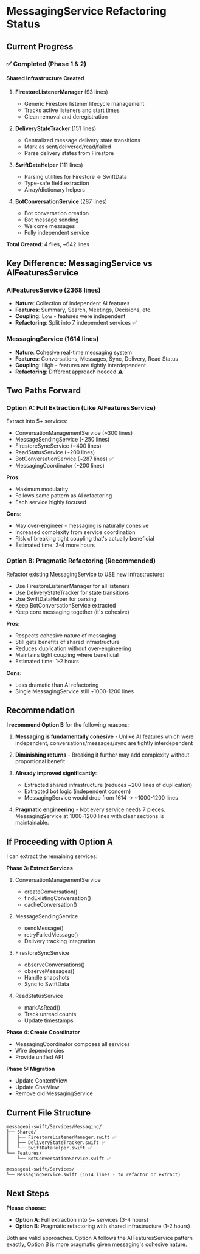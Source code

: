 # MessagingService Refactoring Status

## Current Progress

### ✅ Completed (Phase 1 & 2)

#### Shared Infrastructure Created
1. **FirestoreListenerManager** (93 lines)
   - Generic Firestore listener lifecycle management
   - Tracks active listeners and start times
   - Clean removal and deregistration

2. **DeliveryStateTracker** (151 lines)
   - Centralized message delivery state transitions
   - Mark as sent/delivered/read/failed
   - Parse delivery states from Firestore

3. **SwiftDataHelper** (111 lines)
   - Parsing utilities for Firestore → SwiftData
   - Type-safe field extraction
   - Array/dictionary helpers

4. **BotConversationService** (287 lines)
   - Bot conversation creation
   - Bot message sending
   - Welcome messages
   - Fully independent service

**Total Created**: 4 files, ~642 lines

## Key Difference: MessagingService vs AIFeaturesService

### AIFeaturesService (2368 lines)
- **Nature**: Collection of independent AI features
- **Features**: Summary, Search, Meetings, Decisions, etc.
- **Coupling**: Low - features were independent
- **Refactoring**: Split into 7 independent services ✅

### MessagingService (1614 lines)
- **Nature**: Cohesive real-time messaging system
- **Features**: Conversations, Messages, Sync, Delivery, Read Status
- **Coupling**: High - features are tightly interdependent
- **Refactoring**: Different approach needed ⚠️

## Two Paths Forward

### Option A: Full Extraction (Like AIFeaturesService)

Extract into 5+ services:
- ConversationManagementService (~300 lines)
- MessageSendingService (~250 lines)
- FirestoreSyncService (~400 lines)
- ReadStatusService (~200 lines)
- BotConversationService (~287 lines) ✅
- MessagingCoordinator (~200 lines)

**Pros:**
- Maximum modularity
- Follows same pattern as AI refactoring
- Each service highly focused

**Cons:**
- May over-engineer - messaging is naturally cohesive
- Increased complexity from service coordination
- Risk of breaking tight coupling that's actually beneficial
- Estimated time: 3-4 more hours

### Option B: Pragmatic Refactoring (Recommended)

Refactor existing MessagingService to USE new infrastructure:
- Use FirestoreListenerManager for all listeners
- Use DeliveryStateTracker for state transitions
- Use SwiftDataHelper for parsing
- Keep BotConversationService extracted
- Keep core messaging together (it's cohesive)

**Pros:**
- Respects cohesive nature of messaging
- Still gets benefits of shared infrastructure
- Reduces duplication without over-engineering
- Maintains tight coupling where beneficial
- Estimated time: 1-2 hours

**Cons:**
- Less dramatic than AI refactoring
- Single MessagingService still ~1000-1200 lines

## Recommendation

**I recommend Option B** for the following reasons:

1. **Messaging is fundamentally cohesive** - Unlike AI features which were independent, conversations/messages/sync are tightly interdependent

2. **Diminishing returns** - Breaking it further may add complexity without proportional benefit

3. **Already improved significantly**:
   - Extracted shared infrastructure (reduces ~200 lines of duplication)
   - Extracted bot logic (independent concern)
   - MessagingService would drop from 1614 → ~1000-1200 lines

4. **Pragmatic engineering** - Not every service needs 7 pieces. MessagingService at 1000-1200 lines with clear sections is maintainable.

## If Proceeding with Option A

I can extract the remaining services:

**Phase 3: Extract Services**
1. ConversationManagementService
   - createConversation()
   - findExistingConversation()
   - cacheConversation()

2. MessageSendingService
   - sendMessage()
   - retryFailedMessage()
   - Delivery tracking integration

3. FirestoreSyncService
   - observeConversations()
   - observeMessages()
   - Handle snapshots
   - Sync to SwiftData

4. ReadStatusService
   - markAsRead()
   - Track unread counts
   - Update timestamps

**Phase 4: Create Coordinator**
- MessagingCoordinator composes all services
- Wire dependencies
- Provide unified API

**Phase 5: Migration**
- Update ContentView
- Update ChatView
- Remove old MessagingService

## Current File Structure

```
messageai-swift/Services/Messaging/
├── Shared/
│   ├── FirestoreListenerManager.swift ✅
│   ├── DeliveryStateTracker.swift ✅
│   └── SwiftDataHelper.swift ✅
└── Features/
    └── BotConversationService.swift ✅

messageai-swift/Services/
└── MessagingService.swift (1614 lines - to refactor or extract)
```

## Next Steps

**Please choose:**
- **Option A**: Full extraction into 5+ services (3-4 hours)
- **Option B**: Pragmatic refactoring with shared infrastructure (1-2 hours)

Both are valid approaches. Option A follows the AIFeaturesService pattern exactly, Option B is more pragmatic given messaging's cohesive nature.
